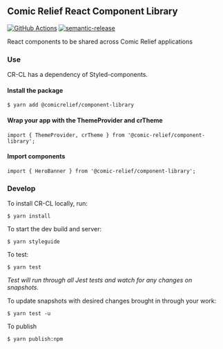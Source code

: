 Comic Relief React Component Library 
--------------

[![GitHub Actions](https://github.com/comicrelief/component-library/actions/workflows/main.yml/badge.svg)](https://github.com/comicrelief/component-library/actions)
[![semantic-release](https://img.shields.io/badge/%20%20%F0%9F%93%A6%F0%9F%9A%80-semantic--release-e10079.svg)](https://github.com/semantic-release/semantic-release)

React components to be shared across Comic Relief applications

### Use

CR-CL has a dependency of Styled-components.

#### Install the package
```
$ yarn add @comicrelief/component-library
```

#### Wrap your app with the ThemeProvider and crTheme
```
import { ThemeProvider, crTheme } from '@comic-relief/component-library';
```

#### Import components
```
import { HeroBanner } from '@comic-relief/component-library';
```

### Develop

To install CR-CL locally, run:

```
$ yarn install
```

To start the dev build and server:
```
$ yarn styleguide
```

To test:
```
$ yarn test
```
_Test will run through all Jest tests and watch for any changes on snapshots._

To update snapshots with desired changes brought in through your work:
```
$ yarn test -u
```

To publish
```
$ yarn publish:npm
```
